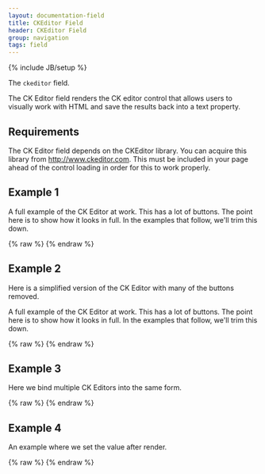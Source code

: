 ```yaml
---
layout: documentation-field
title: CKEditor Field
header: CKEditor Field
group: navigation
tags: field
---
```

{% include JB/setup %}

The ```ckeditor``` field.

The CK Editor field renders the CK editor control that allows users to visually work with HTML
and save the results back into a text property.

<!-- INCLUDE_API_DOCS: ckeditor -->


## Requirements
The CK Editor field depends on the CKEditor library.  You can acquire this library from
<a href="http://www.ckeditor.com">http://www.ckeditor.com</a>.  This must be included in your page ahead of the control
loading in order for this to work properly.


## Example 1
A full example of the CK Editor at work.  This has a lot of buttons.  The point here is to show how it looks in full.
In the examples that follow, we'll trim this down.
<div id="field1"> </div>
{% raw %}
<script type="text/javascript" id="field1-script">
$("#field1").alpaca({
    "data": "Ice cream is a <b>frozen</b> dessert usually made from <i>dairy products</i>, such as milk and cream, and often combined with fruits or other ingredients and flavors.",
    "options": {
        "type": "ckeditor"
    }
});
</script>
{% endraw %}


## Example 2
Here is a simplified version of the CK Editor with many of the buttons removed.

A full example of the CK Editor at work.  This has a lot of buttons.  The point here is to show how it looks in full.
In the examples that follow, we'll trim this down.
<div id="field2"> </div>
{% raw %}
<script type="text/javascript" id="field2-script">
$("#field2").alpaca({
    "data": "Ice cream is a <b>frozen</b> dessert usually made from <i>dairy products</i>, such as milk and cream, and often combined with fruits or other ingredients and flavors.",
    "options": {
        "type": "ckeditor",
        "ckeditor": {
            "toolbar": [
                ['Format','Font','FontSize'],
                ['Bold','Italic','Underline','StrikeThrough','-','Undo','Redo','-','Cut','Copy','Paste','Find','Replace','-','Outdent','Indent','-','Print'],
                '/',
                ['NumberedList','BulletedList','-','JustifyLeft','JustifyCenter','JustifyRight','JustifyBlock'],
                ['Image','Table','-','Link','Flash','Smiley','TextColor','BGColor','Source']
            ]
        }
    }
});
</script>
{% endraw %}


## Example 3
Here we bind multiple CK Editors into the same form.

<div id="field3"> </div>
{% raw %}
<script type="text/javascript" id="field3-script">
$("#field3").alpaca({
    "schema": {
        "type": "object",
        "properties": {
            "summary": {
                "type": "string",
                "title": "Summary"
            },
            "body": {
                "type": "string",
                "title": "Body"
            }
        }
    },
    "options": {
        "fields": {
            "summary": {
                "type": "ckeditor"
            },
            "body": {
                "type": "ckeditor"
            }
        }
    }
});
</script>
{% endraw %}


## Example 4
An example where we set the value after render.
<div id="field4"> </div>
{% raw %}
<script type="text/javascript" id="field4-script">
$("#field4").alpaca({
    "options": {
        "type": "ckeditor"
    },
    "postRender": function(control) {
        control.setValue("<p>Buddha built my hotrod</p>");
    }
});
</script>
{% endraw %}


